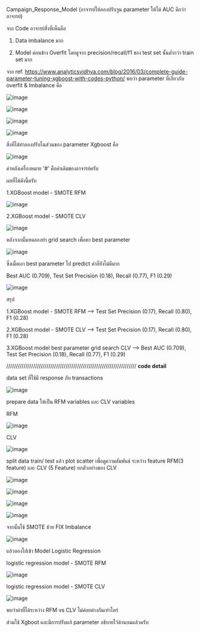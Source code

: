 Campaign_Response_Model (อาจารย์ให้ลองปรับจูน parameter ให้ได้ AUC ดีกว่าอาจารย์)

จาก Code อาจารย์สิ่งที่เห็นคือ 

1. Data imbalance มาก

2. Model ค่อนข้าง Overfit โดยดูจาก precision/recall/f1 ของ test set นั้นต่ำกว่า train set มาก

จาก ref. https://www.analyticsvidhya.com/blog/2016/03/complete-guide-parameter-tuning-xgboost-with-codes-python/ พบว่า parameter ที่เกี่ยวกับ overfit & Imbalance คือ

![image](https://user-images.githubusercontent.com/73054276/146975132-100f97ca-7c8d-4320-9ef1-ac8d3960dc1f.png)

![image](https://user-images.githubusercontent.com/73054276/146975298-3b3e065b-5f4e-4ea5-8bc9-a0facccce0ef.png)

![image](https://user-images.githubusercontent.com/73054276/146975866-1112ac6c-fb6c-4062-a1e9-61551ef81a01.png)

![image](https://user-images.githubusercontent.com/73054276/146976006-4071809e-c3a9-4a93-b97e-7e58f12fdc3f.png)

สิ่งที่ได้ทำลองปรับในส่วนของ parameter Xgboost คือ

![image](https://user-images.githubusercontent.com/73054276/146976160-6a4f7861-ea71-4f7a-af52-1a83a92f6144.png)

ค่าหลังเครื่องหมาย '#' คือค่าเดิมของอาจารย์ครับ

ผลที่ได้ดังนี้ครับ

1.XGBoost model - SMOTE RFM

![image](https://user-images.githubusercontent.com/73054276/146976428-42cf71c7-7dca-4948-91ab-8df3e1e14caf.png)

2.XGBoost model - SMOTE CLV 

![image](https://user-images.githubusercontent.com/73054276/146976488-a2f88068-3b13-478c-8ade-033762f7fceb.png)

หลังจากนั้นทดลองทำ grid search เพื่อหา best parameter

![image](https://user-images.githubusercontent.com/73054276/146978988-61002ace-c198-4e4c-abe3-e94e2ec5b47b.png)

ซึ่งเมื่อเอา best parameter ไป predict ค่าก็ยังไม่ดีมาก

Best AUC (0.709), Test Set Precision (0.18), Recall (0.77), F1 (0.29)

![image](https://user-images.githubusercontent.com/73054276/146979275-06edd4f3-6b2f-4cd1-babf-c78be1733c01.png)

สรุป

1.XGBoost model - SMOTE RFM --> Test Set Precision (0.17), Recall (0.80), F1 (0.28)

2.XGBoost model - SMOTE CLV --> Test Set Precision (0.17), Recall (0.80), F1 (0.28)

3.XGBoost model best parameter grid search CLV --> Best AUC (0.709), Test Set Precision (0.18), Recall (0.77), F1 (0.29)

////////////////////////////////////////////////////////////////////
**code detail**

data set ที่ใช้มี response กับ transactions

![image](https://user-images.githubusercontent.com/73054276/146974220-92ea81f6-47c1-4a75-b20e-910f4fd58bb8.png)

prepare data ให้เป็น RFM variables และ CLV variables

RFM

![image](https://user-images.githubusercontent.com/73054276/146974561-595d447d-eefd-4bac-8791-94a72fedac91.png)

CLV

![image](https://user-images.githubusercontent.com/73054276/146974608-2cc67029-015d-415a-9685-606dc54e3d7d.png)

split data train/ test แล้ว plot scatter เพื่อดูความสัมพันธ์ ระหว่าง feature RFM(3 feature) และ CLV (5 Feature) ยกตัวอย่างของ CLV

![image](https://user-images.githubusercontent.com/73054276/146978219-1156fc4c-ea4e-4fad-9035-f0acccda0341.png)

![image](https://user-images.githubusercontent.com/73054276/146978269-8b478288-b6f7-4f06-8460-c2a34bf40b74.png)

![image](https://user-images.githubusercontent.com/73054276/146978299-2ac9cb8b-8487-40bd-97ce-03e61e31a16f.png)

![image](https://user-images.githubusercontent.com/73054276/146978338-342bdc90-7577-4df8-8fdd-2f24f2e6089f.png)

จากนั้นใช้ SMOTE ช่วย FIX Imbalance 

![image](https://user-images.githubusercontent.com/73054276/146978445-79d11029-9e76-42c9-9202-a94ae24eb7bc.png)

แล้วลองไปเข้า Model Logistic Regression

logistic regression model - SMOTE RFM

![image](https://user-images.githubusercontent.com/73054276/146978540-711c452d-7667-4f57-beed-17668e26dcb2.png)

logistic regression model - SMOTE CLV

![image](https://user-images.githubusercontent.com/73054276/146978588-8c7e9199-3c71-4517-9b35-fb3d4fe3363f.png)

พบว่าค่าที่ได้ระหว่าง RFM vs CLV ไม่ค่อยต่างกันเท่าไหร่

ส่วนใช้ Xgboot และมีการปรับแก้ parameter อธิบายไว้ด้านบนแล้วครับ
